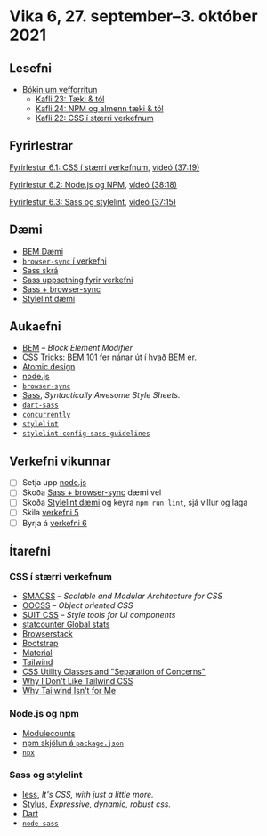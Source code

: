 # Vika 6, 27. september–3. október 2021

## Lesefni

* [Bókin um vefforritun](https://bok.vefforritun.is/)
  * [Kafli 23: Tæki & tól](https://bok.vefforritun.is/23.taeki-tol.html)
  * [Kafli 24: NPM og almenn tæki & tól](https://bok.vefforritun.is/24.npm-taeki-tol.html)
  * [Kafli 22: CSS í stærri verkefnum](https://bok.vefforritun.is/22.css-verkefni.html)

## Fyrirlestrar

[Fyrirlestur 6.1: CSS í stærri verkefnum](06.1.css-verkefni.md), [vídeó (37:19)](https://youtu.be/APdJPgGQgPs)

[Fyrirlestur 6.2: Node.js og NPM](06.2.npm.md), [vídeó (38:18)](https://youtu.be/dHoI_06kpYQ)

[Fyrirlestur 6.3: Sass og stylelint](06.3.sass-stylelint.md), [vídeó (37:15)](https://youtu.be/_184gHVUEcA)

## Dæmi

* [BEM Dæmi](daemi/1.css-verkefni/01.bem.html)
* [`browser-sync` í verkefni](daemi/2.npm/browser-sync)
* [Sass skrá](daemi/3.sass-stylelint/01.basic)
* [Sass uppsetning fyrir verkefni](daemi/3.sass-stylelint/02.sass)
* [Sass + browser-sync](daemi/3.sass-stylelint/03.sass-browser-sync)
* [Stylelint dæmi](daemi/3.sass-stylelint/04.stylelint)
  
## Aukaefni

* [BEM](http://getbem.com/) – _Block Element Modifier_
* [CSS Tricks: BEM 101](https://css-tricks.com/bem-101/) fer nánar út í hvað BEM er.
* [Atomic design](https://bradfrost.com/blog/post/atomic-web-design/)
* [node.js](http://nodejs.org/download)
* [`browser-sync`](https://www.browsersync.io/)
* [Sass](http://sass-lang.com/), _Syntactically Awesome Style Sheets._
* [`dart-sass`](https://github.com/sass/dart-sass)
* [`concurrently`](https://github.com/kimmobrunfeldt/concurrently)
* [`stylelint`](https://github.com/stylelint/stylelint)
* [`stylelint-config-sass-guidelines`](https://github.com/bjankord/stylelint-config-sass-guidelines)

## Verkefni vikunnar

* [ ] Setja upp [node.js](http://nodejs.org/download)
* [ ] Skoða [Sass + browser-sync](daemi/3.sass-stylelint/03.sass-browser-sync) dæmi vel
* [ ] Skoða [Stylelint dæmi](daemi/3.sass-stylelint/04.stylelint) og keyra `npm run lint`, sjá villur og laga
* [ ] Skila [verkefni 5](https://github.com/vefforritun/vef1-2021-v5)
* [ ] Byrja á [verkefni 6](https://github.com/vefforritun/vef1-2021-v6)

## Ítarefni

### CSS í stærri verkefnum

* [SMACSS](http://smacss.com/) – _Scalable and Modular Architecture for CSS_
* [OOCSS](https://www.smashingmagazine.com/2011/12/an-introduction-to-object-oriented-css-oocss/) – _Object oriented CSS_
* [SUIT CSS](https://suitcss.github.io/) – _Style tools for UI components_
* [statcounter Global stats](https://gs.statcounter.com/)
* [Browserstack](https://www.browserstack.com/)
* [Bootstrap](https://getbootstrap.com/)
* [Material](https://material.io/)
* [Tailwind](https://tailwindcss.com/)
* [CSS Utility Classes and "Separation of Concerns"](https://adamwathan.me/css-utility-classes-and-separation-of-concerns/)
* [Why I Don't Like Tailwind CSS](https://www.aleksandrhovhannisyan.com/blog/why-i-dont-like-tailwind-css/)
* [Why Tailwind Isn't for Me](https://dev.to/jaredcwhite/why-tailwind-isn-t-for-me-5c90)

### Node.js og npm

* [Modulecounts](http://www.modulecounts.com/)
* [npm skjölun á `package.json`](https://docs.npmjs.com/cli/v6/configuring-npm/package-json)
* [`npx`](https://docs.npmjs.com/cli/v7/commands/npx)

### Sass og stylelint

* [less](http://lesscss.org/), _It's CSS, with just a little more._
* [Stylus](http://stylus-lang.com/), _Expressive, dynamic, robust css._
* [Dart](https://dart.dev/)
* [`node-sass`](https://github.com/sass/node-sass)
